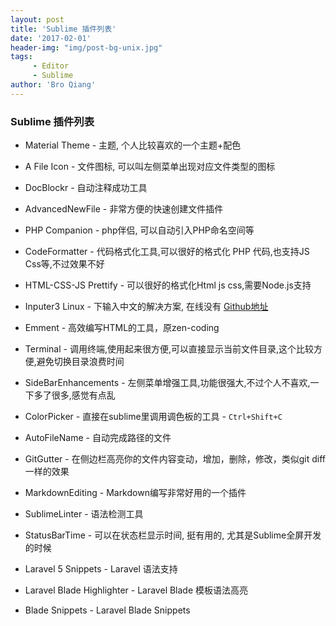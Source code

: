 ```yaml
---
layout: post
title: 'Sublime 插件列表'
date: '2017-02-01'
header-img: "img/post-bg-unix.jpg"
tags:
     - Editor
     - Sublime
author: 'Bro Qiang'
---
```


### Sublime 插件列表

- Material Theme - 主题, 个人比较喜欢的一个主题+配色

- A File Icon - 文件图标, 可以叫左侧菜单出现对应文件类型的图标

- DocBlockr - 自动注释成功工具

- AdvancedNewFile - 非常方便的快速创建文件插件

- PHP Companion - php伴侣, 可以自动引入PHP命名空间等

- CodeFormatter - 代码格式化工具,可以很好的格式化 PHP 代码,也支持JS Css等,不过效果不好

- HTML-CSS-JS Prettify - 可以很好的格式化Html js css,需要Node.js支持

- Inputer3 Linux - 下输入中文的解决方案, 在线没有 [Github地址](https://github.com/lanky228/Inputer3)

- Emment - 高效编写HTML的工具，原zen-coding

- Terminal - 调用终端,使用起来很方便,可以直接显示当前文件目录,这个比较方便,避免切换目录浪费时间

- SideBarEnhancements - 左侧菜单增强工具,功能很强大,不过个人不喜欢,一下多了很多,感觉有点乱

- ColorPicker - 直接在sublime里调用调色板的工具 - `Ctrl+Shift+C`

- AutoFileName - 自动完成路径的文件

- GitGutter - 在侧边栏高亮你的文件内容变动，增加，删除，修改，类似git diff一样的效果

- MarkdownEditing - Markdown编写非常好用的一个插件

- SublimeLinter - 语法检测工具

- StatusBarTime - 可以在状态栏显示时间, 挺有用的, 尤其是Sublime全屏开发的时候

- Laravel 5 Snippets - Laravel 语法支持

- Laravel Blade Highlighter - Laravel Blade 模板语法高亮

- Blade Snippets - Laravel Blade Snippets


